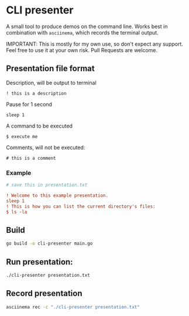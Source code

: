 # CLI presenter
A small tool to produce demos on the command line. Works best in combination with `asciinema`, which records the terminal output.

IMPORTANT: This is mostly for my own use, so don't expect any support. Feel free to use it at your own risk. Pull Requests are welcome.

## Presentation file format
Description, will be output to terminal
```
! this is a description
```

Pause for 1 second
```
sleep 1
```

A command to be executed
```
$ execute me
```

Comments, will not be executed:
```
# this is a comment
```

### Example
```ini
# save this in presentation.txt

! Welcome to this example presentation. 
sleep 1
! This is how you can list the current directory's files:
$ ls -la
```

## Build
```sh
go build -o cli-presenter main.go
```

## Run presentation:
```sh
./cli-presenter presentation.txt
```

## Record presentation
```sh
asciinema rec -c "./cli-presenter presentation.txt"
```
